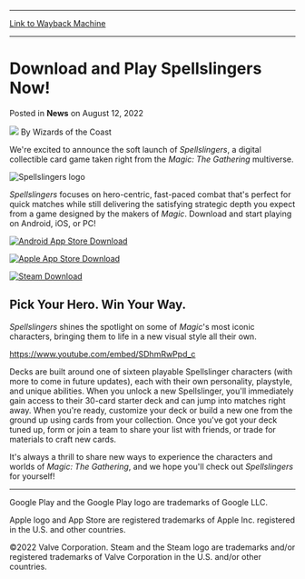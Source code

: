 
---
[Link to Wayback Machine](https://web.archive.org/web/20220812155155/https://magic.wizards.com/en/articles/archive/news/download-and-play-spellslingers-now-2022-08-12)

[_metadata_:author]:- "Wizards of the Coast"
[_metadata_:description]:- "We're excited to announce the soft launch of Spellslingers, a digital collectible card game taken right from the Magic: The Gathering multiverse."
[_metadata_:generator]:- "Drupal 7 (http://drupal.org)"
[_metadata_:node]:- "1599260"
[_metadata_:publish_date]:- "2022-08-12"
[_metadata_:source]:- "div-main-content"
[_metadata_:title]:- "Download and Play Spellslingers Now!"
[_metadata_:wayback_capture_timestamp]:- "2022-08-12 15:51:55"
[_metadata_:wayback_raw_url]:- "https://web.archive.org/web/20220812155155id_/https://magic.wizards.com/en/articles/archive/news/download-and-play-spellslingers-now-2022-08-12"
[_metadata_:wayback_url]:- "https://magic.wizards.com/en/articles/archive/news/download-and-play-spellslingers-now-2022-08-12"
---


Download and Play Spellslingers Now!
====================================



 Posted in **News**
 on August 12, 2022 






![](https://media.magic.wizards.com/styles/auth_small/public/images/person/wizards_author.jpg)
By Wizards of the Coast











We're excited to announce the soft launch of *Spellslingers*, a digital collectible card game taken right from the *Magic: The Gathering* multiverse.


![Spellslingers logo](https://media.wizards.com/2022/images/daily/en_Y27bsywebt.png)


*Spellslingers* focuses on hero-centric, fast-paced combat that's perfect for quick matches while still delivering the satisfying strategic depth you expect from a game designed by the makers of *Magic*. Download and start playing on Android, iOS, or PC!


[![Android App Store Download](https://media.wizards.com/2022/images/daily/DQauZxN0qL.png)](https://play.google.com/store/apps/details?id=com.wizards.blitz)


[![Apple App Store Download](https://media.wizards.com/2022/images/daily/9ufa6RrHNG.png)](https://apps.apple.com/us/app/magic-spellslingers/id1424636298)


[![Steam Download](https://media.wizards.com/2022/images/daily/5eRFRnx6xQ.png)](https://store.steampowered.com/app/720090/Magic_Spellslingers/)


Pick Your Hero. Win Your Way.
-----------------------------


*Spellslingers* shines the spotlight on some of *Magic*'s most iconic characters, bringing them to life in a new visual style all their own.


<https://www.youtube.com/embed/SDhmRwPpd_c>


Decks are built around one of sixteen playable Spellslinger characters (with more to come in future updates), each with their own personality, playstyle, and unique abilities. When you unlock a new Spellslinger, you'll immediately gain access to their 30-card starter deck and can jump into matches right away. When you're ready, customize your deck or build a new one from the ground up using cards from your collection. Once you've got your deck tuned up, form or join a team to share your list with friends, or trade for materials to craft new cards.


It's always a thrill to share new ways to experience the characters and worlds of *Magic: The Gathering*, and we hope you'll check out *Spellslingers* for yourself!




---

Google Play and the Google Play logo are trademarks of Google LLC.


Apple logo and App Store are registered trademarks of Apple Inc. registered in the U.S. and other countries.


©2022 Valve Corporation. Steam and the Steam logo are trademarks and/or registered trademarks of Valve Corporation in the U.S. and/or other countries.







